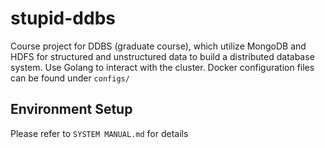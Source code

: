 # stupid-ddbs
Course project for DDBS (graduate course), which utilize MongoDB and HDFS for structured and unstructured data to build a distributed database system. Use Golang to interact with the cluster.
Docker configuration files can be found under `configs/`

## Environment Setup
Please refer to `SYSTEM MANUAL.md` for details
